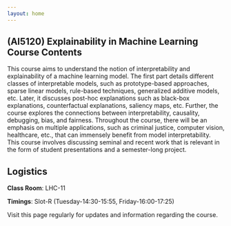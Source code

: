 ```yaml
---
layout: home
---
```

## (AI5120) Explainability in Machine Learning Course Contents

This course aims to understand the notion of interpretability and explainability of a machine learning model. The first part details different classes of interpretable models, such as prototype-based approaches, sparse linear models, rule-based techniques, generalized additive models, etc. Later, it discusses post-hoc explanations such as black-box explanations, counterfactual explanations, saliency maps, etc. Further, the course explores the connections between interpretability, causality, debugging, bias, and fairness. Throughout the course, there will be an emphasis on multiple applications, such as criminal justice, computer vision, healthcare, etc., that can immensely benefit from model interpretability. This course involves discussing seminal and recent work that is relevant in the form of student presentations and a semester-long project.


## Logistics

**Class Room**: LHC-11 

**Timings**: Slot-R (Tuesday-14:30-15:55, Friday-16:00-17:25)

Visit this page regularly for updates and information regarding the course.<br>
